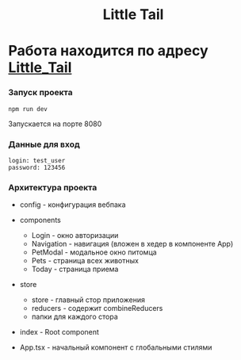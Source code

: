 <h1 align="center">Little Tail</h1>

# Работа находится по адресу [Little_Tail](http://littletail.webtm.ru/)

### Запуск проекта

```
npm run dev
```
Запускается на порте 8080

### Данные для вход

```
login: test_user
password: 123456
```
### Архитектура проекта

+ config - конфигурация вебпака

+ components
  + Login - окно авторизации
  + Navigation - навигация (вложен в хедер в компоненте App)
  + PetModal - модальное окно питомца
  + Pets - страница всех животных
  + Today - страница приема

+ store
  + store - главный стор приложения
  + reducers - содержит combineReducers
  + папки для каждого стора

+ index - Root component
+ App.tsx - начальный компонент с глобальными стилями